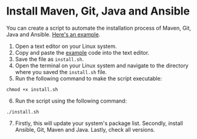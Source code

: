 # Install Maven, Git, Java and Ansible 

You can create a script to automate the installation process of Maven, Git, Java and Ansible. [Here's an example](/install-java-git-maven-ansible.sh).

1. Open a text editor on your Linux system.
2. Copy and paste the [example](/install-java-git-maven-ansible.sh) code into the text editor.
3. Save the file as `install.sh`.
4. Open the terminal on your Linux system and navigate to the directory where you saved the `install.sh` file.
5. Run the following command to make the script executable:

```shell
chmod +x install.sh
```

6. Run the script using the following command:

```shell
./install.sh
```

7. Firstly, this will update your system's package list. Secondly, install Ansible, Git, Maven and Java. Lastly, check all versions.